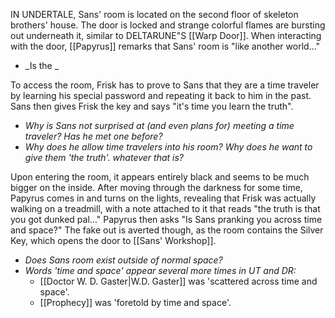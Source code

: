 IN UNDERTALE, Sans' room is located on the second floor of skeleton brothers' house. The door is locked and strange colorful flames are bursting out underneath it, similar to DELTARUNE"S [[Warp Door]]. When interacting with the door, [[Papyrus]] remarks that Sans' room is "like another world..."
- _Is the _

To access the room, Frisk has to prove to Sans that they are a time traveler by learning his special password and repeating it back to him in the past. Sans then gives Frisk the key and says "it's time you learn the truth".
- _Why is Sans not surprised at (and even plans for) meeting a time traveler? Has he met one before?_
- _Why does he allow time travelers into his room? Why does he want to give them 'the truth'. whatever that is?_

Upon entering the room, it appears entirely black and seems to be much bigger on the inside. After moving through the darkness for some time, Papyrus comes in and turns on the lights, revealing that Frisk was actually walking on a treadmill, with a note attached to it that reads "the truth is that you got dunked pal..." Papyrus then asks "Is Sans pranking you across time and space?"
The fake out is averted though, as the room contains the Silver Key, which opens the door to [[Sans' Workshop]].
- _Does Sans room exist outside of normal space?_
- _Words 'time and space' appear several more times in UT and DR:_
	- [[Doctor W. D. Gaster|W.D. Gaster]] was 'scattered across time and space'.
	- [[Prophecy]] was 'foretold by time and space'.
